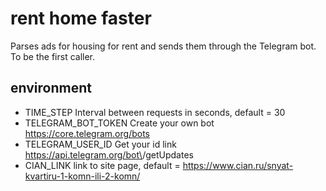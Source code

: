 # rent home faster

Parses ads for housing for rent and sends them through the Telegram bot. To be the first caller.

## environment
- TIME_STEP Interval between requests in seconds, default = 30
- TELEGRAM_BOT_TOKEN Create your own bot https://core.telegram.org/bots
- TELEGRAM_USER_ID Get your id link https://api.telegram.org/bot\<TOKEN>/getUpdates
- CIAN_LINK link to site page, default = https://www.cian.ru/snyat-kvartiru-1-komn-ili-2-komn/ 
